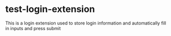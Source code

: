 # test-login-extension
This is a login extension used to store login information and automatically fill in inputs and press submit
